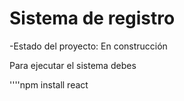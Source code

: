 <h1> Sistema de registro </h1>
-Estado del proyecto: En construcción

Para ejecutar el sistema debes 

''''npm install react
